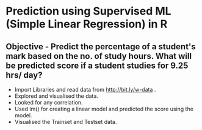 
# Prediction using Supervised ML (Simple Linear Regression) in R
## Objective - Predict the percentage of a student's mark based on the no. of study hours. What will be predicted score if a student studies for 9.25 hrs/ day?


- Import Libraries and read data from http://bit.ly/w-data .
- Explored and visualised the data.
- Looked for any correlation.
- Used lm() for creating a linear model and predicted the score using the model.
- Visualised the Trainset and Testset data.
